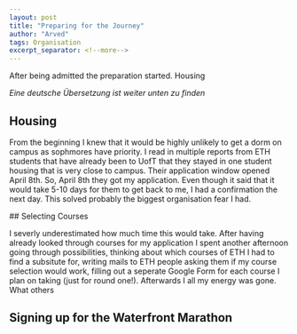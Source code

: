 ```yaml
---
layout: post
title: "Preparing for the Journey"
author: "Arved"
tags: Organisation
excerpt_separator: <!--more-->
---
```


After being admitted the preparation started. Housing <!--more-->

*Eine deutsche Übersetzung ist weiter unten zu finden*

## Housing

From the beginning I knew that it would be highly unlikely to get a dorm on campus as sophmores have priority. I read in multiple reports from ETH students that have already been to UofT that they stayed in one student housing that is very close to campus. Their application window opened April 8th. So, April 8th they got my application. Even though it said that it would take 5-10 days for them to get back to me, I had a confirmation the next day. This solved probably the biggest organisation fear I had.

## Selecting Courses

I severly underestimated how much time this would take. After having already looked through courses for my application I spent another afternoon going through possibilities, thinking about which courses of ETH I had to find a subsitute for, writing mails to ETH people asking them if my course selection would work, filling out a seperate Google Form for each course I plan on taking (just for round one!). Afterwards I all my energy was gone. What others 


## Signing up for the Waterfront Marathon
